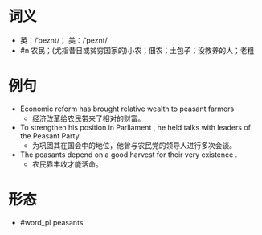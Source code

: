 # 词义
- 英：/ˈpeznt/； 美：/ˈpeznt/
- #n 农民；(尤指昔日或贫穷国家的)小农；佃农；土包子；没教养的人；老粗
# 例句
- Economic reform has brought relative wealth to peasant farmers
	- 经济改革给农民带来了相对的财富。
- To strengthen his position in Parliament , he held talks with leaders of the Peasant Party
	- 为巩固其在国会中的地位，他曾与农民党的领导人进行多次会谈。
- The peasants depend on a good harvest for their very existence .
	- 农民靠丰收才能活命。
# 形态
- #word_pl peasants
